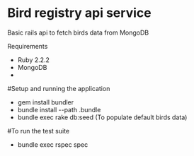 # Bird registry api service
Basic rails api to fetch birds data from MongoDB

Requirements
- Ruby 2.2.2
- MongoDB
- 
#Setup and running the application
- gem install bundler
- bundle install --path .bundle
- bundle exec rake db:seed (To populate default birds data)

#To run the test suite

- bundle exec rspec spec

